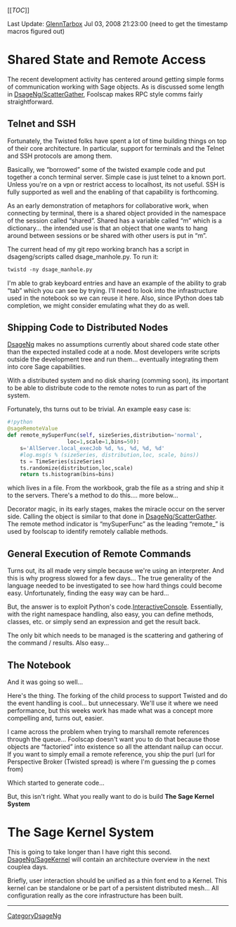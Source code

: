 
[[_TOC_]] 

Last Update: <a href="/GlennTarbox">GlennTarbox</a> Jul 03, 2008 21:23:00 (need to get the timestamp macros figured out) 


# Shared State and Remote Access

The recent development activity has centered around getting simple forms of communication working with Sage objects.  As is discussed some length in <a href="/DsageNg/ScatterGather">DsageNg/ScatterGather</a>, Foolscap makes RPC style comms fairly straightforward. 


## Telnet and SSH

Fortunately, the Twisted folks have spent a lot of time building things on top of their core architecture.  In particular, support for terminals and the Telnet and SSH protocols are among them. 

Basically, we &ldquo;borrowed&rdquo; some of the twisted example code and put together a conch terminal server. Simple case is just telnet to a known port.  Unless you're on a vpn or restrict access to localhost, its not useful.  SSH is fully supported as well and the enabling of that capability is forthcoming. 

As an early demonstration of metaphors for collaborative work, when connecting by terminal, there is a shared object provided in the namespace of the session called &ldquo;shared&rdquo;.  Shared has a variable called &ldquo;m&rdquo; which is a dictionary... the intended use is that an object that one wants to hang around between sessions or be shared with other users is put in &ldquo;m&rdquo;. 

The current head of my git repo working branch has a script in dsageng/scripts called dsage_manhole.py.  To run it: 


```txt
twistd -ny dsage_manhole.py
```
I'm able to grab keyboard entries and have an example of the ability to grab &ldquo;tab&rdquo; which you can see by trying.  I'll need to look into the infrastructure used in the notebook so we can reuse it here.  Also, since IPython does tab completion, we might consider emulating what they do as well. 


## Shipping Code to Distributed Nodes

<a href="/DsageNg">DsageNg</a> makes no assumptions currently about shared code state other than the expected installed code at a node.  Most developers write scripts outside the development tree and run them... eventually integrating them into core Sage capabilities. 

With a distributed system and no disk sharing (comming soon), its important to be able to distribute code to the remote notes to run as part of the system. 

Fortunately, ths turns out to be trivial.  An example easy case is: 


```python
#!python 
@sageRemoteValue
def remote_mySuperFunc(self, sizeSeries,distribution='normal',
                   loc=1,scale=1,bins=50):
    s='AllServer.local_execJob %d, %s, %d, %d, %d'
    #log.msg(s % (sizeSeries, distribution,loc, scale, bins))
    ts = TimeSeries(sizeSeries)
    ts.randomize(distribution,loc,scale)
    return ts.histogram(bins=bins)
```
which lives in a file.  From the workbook, grab the file as a string and ship it to the servers.  There's a method to do this.... more below... 

Decorator magic, in its early stages, makes the miracle occur on the server side.  Calling the object is similar to that done in <a href="/DsageNg/ScatterGather">DsageNg/ScatterGather</a>.  The remote method indicator is &ldquo;mySuperFunc&rdquo; as the leading &ldquo;remote_&rdquo; is used by foolscap to identify remotely callable methods. 


## General Execution of Remote Commands

Turns out, its all made very simple because we're using an interpreter.  And this is why progress slowed for a few days... The true generality of the language needed to be investigated to see how hard things could become easy.  Unfortunately, finding the easy way can be hard... 

But, the answer is to exploit Python's code.<a href="/InteractiveConsole">InteractiveConsole</a>.  Essentially, with the right namespace handling, also easy, you can define methods, classes, etc. or simply send an expression and get the result back. 

The only bit which needs to be managed is the scattering and gathering of the command / results.  Also easy... 


## The Notebook

And it was going so well... 

Here's the thing.  The forking of the child process to support Twisted and do the event handling is cool... but unnecessary.  We'll use it where we need performance, but this weeks work has made what was a concept more compelling and, turns out, easier. 

I came across the problem when trying to marshall remote references through the queue...  Foolscap doesn't want you to do that because those objects are &ldquo;factoried&rdquo; into existence so all the attendant nailup can occur.  If you want to simply email a remote reference, you ship the purl (url for Perspective Broker (Twisted spread) is where I'm guessing the p comes from) 

Which started to generate code... 

But, this isn't right.  What you really want to do is build **The Sage Kernel System** 


# The Sage Kernel System

This is going to take longer than I have right this second.  <a href="/DsageNg/SageKernel">DsageNg/SageKernel</a> will contain an architecture overview in the next couplea days. 

Briefly, user interaction should be unified as a thin font end to a Kernel.  This kernel can be standalone or be part of a persistent distributed mesh...  All configuration really as the core infrastructure has been built. 



---

 <a href="/CategoryDsageNg">CategoryDsageNg</a> 
